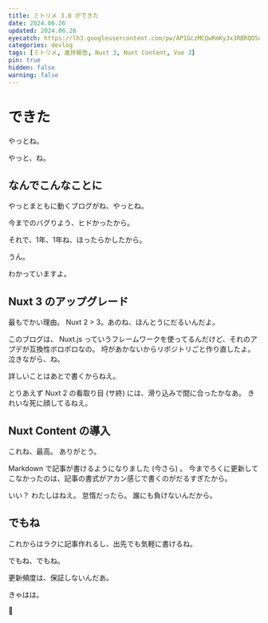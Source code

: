 ```yaml
---
title: ミトリメ 3.0 ができた
date: 2024.06.26
updated: 2024.06.26
eyecatch: https://lh3.googleusercontent.com/pw/AP1GczMCQwRmKy3x3RBRQO5uSVf0a_zDvbYjgECO3qj4YhZZhX8iWEX6n5AmYeT0uR7x8Ktyyu3lEB_9dfH1aL2S4FtDAftWjG9h4RfqPGBzOF98VWSV64At-efk2VlCjBrHCSyp5Idrx34yT2QepVUrWZEu=w1600-h838-s-no
categories: devlog
tags: [ミトリメ, 進捗報告, Nuxt 3, Nuxt Content, Vue 3]
pin: true
hidden: false
warning: false
---
```


# できた
やっとね。

やっと、ね。

## なんでこんなことに
やっとまともに動くブログがね、やっとね。

今までのバグりよう、ヒドかったから。

それで、1年、1年ね、ほったらかしたから。

うん。

わかっていますよ。

## Nuxt 3 のアップグレード
最もでかい理由。
Nuxt 2 > 3。あのね、ほんとうにだるいんだよ。

このブログは、 Nuxt.js っていうフレームワークを使ってるんだけど、それのアプデが互換性ボロボロなの。
埒があかないからリポジトリごと作り直したよ。
泣きながら、ね。

詳しいことはあとで書くからねえ。

とりあえず Nuxt 2 の看取り目 (サ終) には、滑り込みで間に合ったかなあ。
きれいな死に顔してるねえ。

## Nuxt Content の導入
これね、最高。
ありがとう。

Markdown で記事が書けるようになりました (今さら) 。
今までろくに更新してこなかったのは、記事の書式がアカン感じで書くのがだるすぎたから。

いい？
わたしはねえ。
怠惰だったら。
誰にも負けないんだから。

## でもね 
これからはラクに記事作れるし、出先でも気軽に書けるね。

でもね、でもね。

更新頻度は、保証しないんだあ。

きゃはは。

🤞